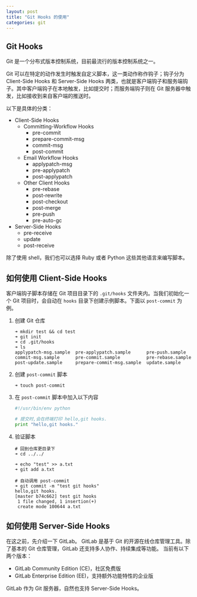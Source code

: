 ```yaml
---
layout: post
title: "Git Hooks 的使用"
categories: git
---
```


## Git Hooks
Git 是一个分布式版本控制系统，目前最流行的版本控制系统之一。

Git 可以在特定的动作发生时触发自定义脚本，这一类动作称作钩子；钩子分为 Client-Side Hooks 和 Server-Side Hooks 两类，也就是客户端钩子和服务端钩子。其中客户端钩子在本地触发，比如提交时；而服务端钩子则在 Git 服务器中触发，比如接收到来自客户端的推送时。

以下是具体的分类：
* Client-Side Hooks
	+ Committing-Workflow Hooks
		* pre-commit
		* prepare-commit-msg
		* commit-msg
		* post-commit
	+ Email Workflow Hooks
		* applypatch-msg
		* pre-applypatch
		* post-applypatch
	+ Other Client Hooks
		* pre-rebase
		* post-rewrite
		* post-checkout
		* post-merge
		* pre-push
		* pre-auto-gc
* Server-Side Hooks
	+ pre-receive
	+ update
	+ post-receive

除了使用 shell，我们也可以选择 Ruby 或者 Python 这些其他语言来编写脚本。

## 如何使用 Client-Side Hooks
客户端钩子脚本存储在 Git 项目目录下的 `.git/hooks` 文件夹内。当我们初始化一个 Git 项目时，会自动在 `hooks` 目录下创建示例脚本。下面以 `post-commit` 为例。

1. 创建 Git 仓库
   ```shell
   ➜ mkdir test && cd test
   ➜ git init
   ➜ cd .git/hooks
   ➜ ls
   applypatch-msg.sample  pre-applypatch.sample      pre-push.sample
   commit-msg.sample      pre-commit.sample          pre-rebase.sample
   post-update.sample     prepare-commit-msg.sample  update.sample
   ```

2. 创建 `post-commit` 脚本
   ```shell
   ➜ touch post-commit
   ```

3. 在 `post-commit` 脚本中加入以下内容
   ```python
   #!/usr/bin/env python

   # 提交时,会在终端打印 hello,git hooks.
   print "hello,git hooks."
   ```

4. 验证脚本
   ```shell
   # 回到仓库更目录下
   ➜ cd ../../

   ➜ echo "test" >> a.txt
   ➜ git add a.txt

   # 自动调用 post-commit
   ➜ git commit -m "test git hooks"
   hello,git hooks.
   [master b74c662] test git hooks
    1 file changed, 1 insertion(+)
    create mode 100644 a.txt
   ```

## 如何使用 Server-Side Hooks

在这之前，先介绍一下 GitLab。
GitLab 是基于 Git 的开源在线仓库管理工具。除了基本的 Git 仓库管理，GitLab 还支持多人协作、持续集成等功能。
当前有以下两个版本：
* GitLab Community Edition (CE)，社区免费版
* GitLab Enterprise Edition (EE)，支持额外功能特性的企业版

GitLab 作为 Git 服务器，自然也支持 Server-Side Hooks。


